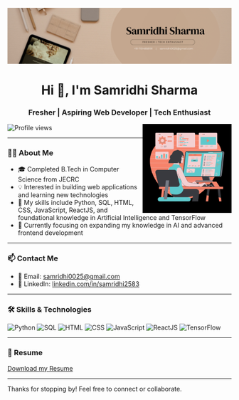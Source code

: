 ![logo](https://github.com/samridhi0025/samridhi0025/blob/main/banner.png)

<h1 align="center">Hi 👋, I'm Samridhi Sharma</h1>
<h3 align="center">Fresher | Aspiring Web Developer | Tech Enthusiast</h3>
<img align="right" alt="coding" width="200" src="https://github.com/samridhi0025/samridhi0025/blob/main/img.png">

<p align="left"> <img src="https://komarev.com/ghpvc/?username=samridhi0025&label=Profile%20views&color=0e75b6&style=flat" alt="Profile views" /> </p>

---

### 👩‍💻 About Me
- 🎓 Completed B.Tech in Computer Science from JECRC  
- 💡 Interested in building web applications and learning new technologies  
- 🧰 My skills include Python, SQL, HTML, CSS, JavaScript, ReactJS, and foundational knowledge in Artificial Intelligence and TensorFlow  
- 🌱 Currently focusing on expanding my knowledge in AI and advanced frontend development  

---

### 📫 Contact Me
- 📧 Email: samridhi0025@gmail.com  
- 🔗 LinkedIn: [linkedin.com/in/samridhi2583](https://www.linkedin.com/in/samridhi2583/)  
---


### 🛠️ Skills & Technologies

<p align="left">
  <img src="https://img.shields.io/badge/Python-3776AB?style=for-the-badge&logo=python&logoColor=white" alt="Python" height="30"/>
  <img src="https://img.shields.io/badge/SQL-005C84?style=for-the-badge&logo=postgresql&logoColor=white" alt="SQL" height="30"/>
  <img src="https://img.shields.io/badge/HTML-E34F26?style=for-the-badge&logo=html5&logoColor=white" alt="HTML" height="30"/>
  <img src="https://img.shields.io/badge/CSS-1572B6?style=for-the-badge&logo=css3&logoColor=white" alt="CSS" height="30"/>
  <img src="https://img.shields.io/badge/JavaScript-F7DF1E?style=for-the-badge&logo=javascript&logoColor=black" alt="JavaScript" height="30"/>
  <img src="https://img.shields.io/badge/React-61DAFB?style=for-the-badge&logo=react&logoColor=black" alt="ReactJS" height="30"/>
  <img src="https://img.shields.io/badge/TensorFlow-FF6F00?style=for-the-badge&logo=tensorflow&logoColor=white" alt="TensorFlow" height="30"/>
</p>

---

### 📄 Resume
[Download my Resume](https://drive.google.com/file/d/1rLiF73DPJncClSWsriIldvr7T0nQ1mNL/view?usp=sharing)

---

Thanks for stopping by! Feel free to connect or collaborate.
